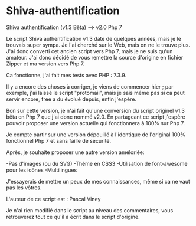 # Shiva-authentification
Shiva authentification (v1.3 Bêta) ==> v2.0 Php 7

Le script Shiva authentification v1.3 date de quelques années, mais je le trouvais super sympa.
Je l'ai cherché sur le Web, mais on ne le trouve plus.
J'ai donc converti cet ancien script vers Php 7, mais je ne suis qu'un amateur.
J'ai donc décidé de vous remettre la source d'origine en fichier Zipper et ma version vers Php 7.

Ca fonctionne, j'ai fait mes tests avec PHP : 7.3.9.

Il y a encore des choses à corriger, je viens de commencer hier ; par exemple, j'ai laissé le script "protomail", mais je sais même pas si ca peut servir encore, free a du évolué depuis, enfin j'espére.

Bon sur cette version, je n'ai fait qu'une conversion du script originel v1.3 bêta en Php 7 que j'ai donc nommé v2.0.
En partageant ce script j'espère pouvoir proposer une version actuelle qui fonctionnera à 100% sur Php 7.

Je compte partir sur une version dépouillé à l'identique de l'original 100% fonctionnel Php 7 et sans faille de sécurité.

Après, je souhaite proposer une autre version améloriée:

-Pas d'images (ou du SVG)
-Thème en CSS3
-Utilisation de font-awesome pour les icônes
-Multilingues

J'essayerais de mettre un peux de mes connaissances, même si ca ne vaut pas les vôtres.

L'auteur de ce script est : Pascal Viney

Je n'ai rien modifié dans le script au niveau des commentaires, vous retrouverez tout ce qu'il a écrit dans le script d'origine.
